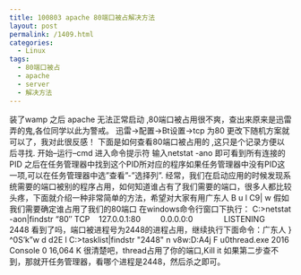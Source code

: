 ```yaml
---
title: 100803 apache 80端口被占解决方法
layout: post
permalink: /1409.html
categories:
  - Linux
tags:
  - 80端口被占
  - apache
  - server
  - 解决方法
---
```

 装了wamp 之后 apache 无法正常启动 ,80端口被占用很不爽，查出来原来是迅雷弄的鬼,各位同学以此为警戒。 迅雷->配置->Bt设置->tcp 为80 更改下随机方案就可以了，我对此很反感！ 下面是如何查看80端口被占用的 ,这只是个记录方便以后寻找. 开始&#8211;运行&#8211;cmd 进入命令提示符 输入netstat -ano 即可看到所有连接的PID 之后在任务管理器中找到这个PID所对应的程序如果任务管理器中没有PID这一项,可以在任务管理器中选&#8221;查看&#8221;-&#8221;选择列&#8221;. 经常，我们在启动应用的时候发现系统需要的端口被别的程序占用，如何知道谁占有了我们需要的端口，很多人都比较头疼，下面就介绍一种非常简单的方法，希望对大家有用广东人 B u l C9| w 假如我们需要确定谁占用了我们的80端口 在windows命令行窗口下执行： C:\>netstat -aon|findstr &#8220;80&#8243; TCP    127.0.0.1:80         0.0.0.0:0              LISTENING       2448 看到了吗，端口被进程号为2448的进程占用，继续执行下面命令：广东人 } ^0S&#8217;k&#8221;w d d2E l C:\>tasklist|findstr "2448" n v8w:D:A4j F u0thread.exe 2016 Console 0 16,064 K 很清楚吧，thread占用了你的端口,Kill it 如果第二步查不到，那就开任务管理器，看哪个进程是2448，然后杀之即可。